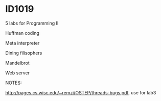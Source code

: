 # ID1019
5 labs for Programming II

Huffman coding

Meta interpreter

Dining filisophers

Mandelbrot

Web server



NOTES:


http://pages.cs.wisc.edu/~remzi/OSTEP/threads-bugs.pdf, use for lab3
